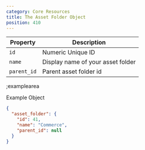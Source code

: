 ```yaml
---
category: Core Resources
title: The Asset Folder Object
position: 410
---
```


| Property | Description |
|---|---|
| `id` | Numeric Unique ID |
| `name` | Display name of your asset folder |
| `parent_id` | Parent asset folder id |

;examplearea

Example Object
 
```json
{
  "asset_folder": {
    "id": 41,
    "name": "Commerce",
    "parent_id": null
  }
}
```